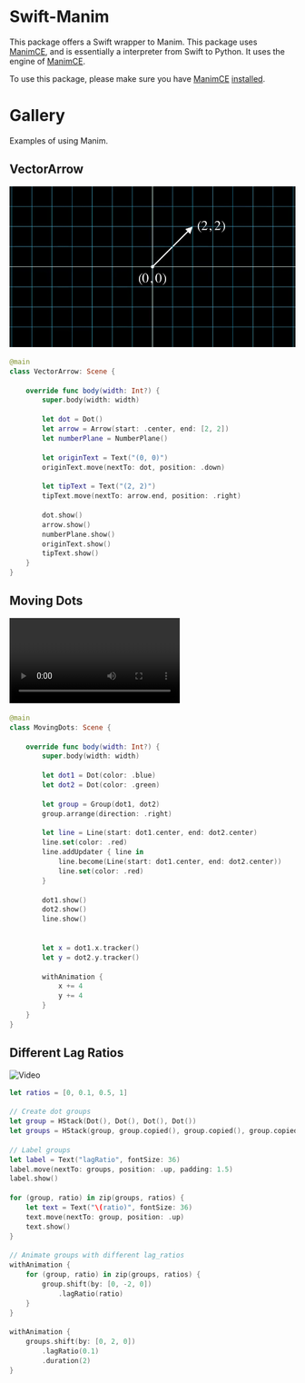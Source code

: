 
# Swift-Manim

This package offers a Swift wrapper to Manim. This package uses [ManimCE](https://docs.manim.community/en/stable/index.html), and is essentially a interpreter from Swift to Python. It uses the engine of [ManimCE](https://docs.manim.community/en/stable/index.html).

To use this package, please make sure you have [ManimCE](https://docs.manim.community/en/stable/index.html) [installed](https://docs.manim.community/en/stable/installation.html).


# Gallery

Examples of using Manim.

## VectorArrow

![Example](https://github.com/Vaida12345/Swift-Manim/blob/main/Sources/Manim/Documentation.docc/Resources/VectorArrow.png)

```swift
@main
class VectorArrow: Scene {

    override func body(width: Int?) {
        super.body(width: width)

        let dot = Dot()
        let arrow = Arrow(start: .center, end: [2, 2])
        let numberPlane = NumberPlane()
        
        let originText = Text("(0, 0)")
        originText.move(nextTo: dot, position: .down)
        
        let tipText = Text("(2, 2)")
        tipText.move(nextTo: arrow.end, position: .right)
        
        dot.show()
        arrow.show()
        numberPlane.show()
        originText.show()
        tipText.show()
    }
}
```


## Moving Dots

![video](https://github.com/Vaida12345/Swift-Manim/blob/main/Sources/Manim/Documentation.docc/Resources/MovingDots.mov)

```swift
@main
class MovingDots: Scene {

    override func body(width: Int?) {
        super.body(width: width)

        let dot1 = Dot(color: .blue)
        let dot2 = Dot(color: .green)
        
        let group = Group(dot1, dot2)
        group.arrange(direction: .right)
        
        let line = Line(start: dot1.center, end: dot2.center)
        line.set(color: .red)
        line.addUpdater { line in
            line.become(Line(start: dot1.center, end: dot2.center))
            line.set(color: .red)
        }
        
        dot1.show()
        dot2.show()
        line.show()
        
        
        let x = dot1.x.tracker()
        let y = dot2.y.tracker()
        
        withAnimation {
            x += 4
            y += 4
        }
    }
}
```

## Different Lag Ratios
![Video](https://github.com/user-attachments/assets/8f91cfa7-e8ea-4c97-b3c5-36362ca183d2)

```swift
let ratios = [0, 0.1, 0.5, 1]

// Create dot groups
let group = HStack(Dot(), Dot(), Dot(), Dot())
let groups = HStack(group, group.copied(), group.copied(), group.copied(), spacing: 1)

// Label groups
let label = Text("lagRatio", fontSize: 36)
label.move(nextTo: groups, position: .up, padding: 1.5)
label.show()

for (group, ratio) in zip(groups, ratios) {
    let text = Text("\(ratio)", fontSize: 36)
    text.move(nextTo: group, position: .up)
    text.show()
}

// Animate groups with different lag_ratios
withAnimation {
    for (group, ratio) in zip(groups, ratios) {
        group.shift(by: [0, -2, 0])
            .lagRatio(ratio)
    }
}

withAnimation {
    groups.shift(by: [0, 2, 0])
        .lagRatio(0.1)
        .duration(2)
}
```

